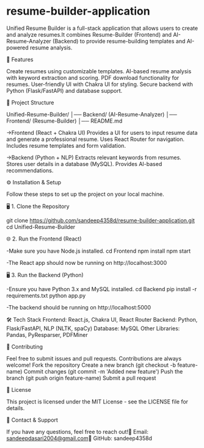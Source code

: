 # resume-builder-application
Unified Resume Builder is a full-stack application that allows users to create and analyze resumes.It combines Resume-Builder (Frontend) and AI-Resume-Analyzer (Backend) to provide resume-building templates and AI-powered resume analysis.

🚀 Features

Create resumes using customizable templates.
AI-based resume analysis with keyword extraction and scoring.
PDF download functionality for resumes.
User-friendly UI with Chakra UI for styling.
Secure backend with Python (Flask/FastAPI) and database support.

📂 Project Structure

Unified-Resume-Builder/
│── Backend/  (AI-Resume-Analyzer)
│── Frontend/ (Resume-Builder)
│── README.md

->Frontend (React + Chakra UI)
    Provides a UI for users to input resume data and generate a professional resume.
    Uses React Router for navigation.
    Includes resume templates and form validation.

->Backend (Python + NLP)
    Extracts relevant keywords from resumes.
    Stores user details in a database (MySQL).
    Provides AI-based recommendations.

⚙️ Installation & Setup

Follow these steps to set up the project on your local machine.

🖥️ 1. Clone the Repository

git clone https://github.com/sandeep4358d/resume-builder-application.git
cd Unified-Resume-Builder

🌐 2. Run the Frontend (React)

-Make sure you have Node.js installed.
  cd Frontend
  npm install
  npm start

-The React app should now be running on http://localhost:3000

🖥 3. Run the Backend (Python)

-Ensure you have Python 3.x and MySQL installed.
  cd Backend
  pip install -r requirements.txt
  python app.py
  
-The backend should be running on http://localhost:5000

🛠️ Tech Stack
Frontend: React.js, Chakra UI, React Router
Backend: Python, Flask/FastAPI, NLP (NLTK, spaCy)
Database: MySQL
Other Libraries: Pandas, PyResparser, PDFMiner

🐜 Contributing

Feel free to submit issues and pull requests. Contributions are always welcome!
Fork the repository
Create a new branch (git checkout -b feature-name)
Commit changes (git commit -m 'Added new feature')
Push the branch (git push origin feature-name)
Submit a pull request

📝 License

This project is licensed under the MIT License - see the LICENSE file for details.

🎯 Contact & Support

If you have any questions, feel free to reach out!📧 Email: sandeepdasari2004@gmail.com🔗 GitHub: sandeep4358d
